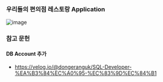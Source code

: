 ### 우리들의 편의점 레스토랑 Application

![image](https://github.com/carrier1269/conv_restaurant_backend/assets/58325946/7b4b4d70-2424-4247-ba4c-c94884dac491)

### 참고 문헌
#### DB Account 추가
- https://velog.io/@dongeranguk/SQL-Developer-%EA%B3%84%EC%A0%95-%EC%83%9D%EC%84%B1
